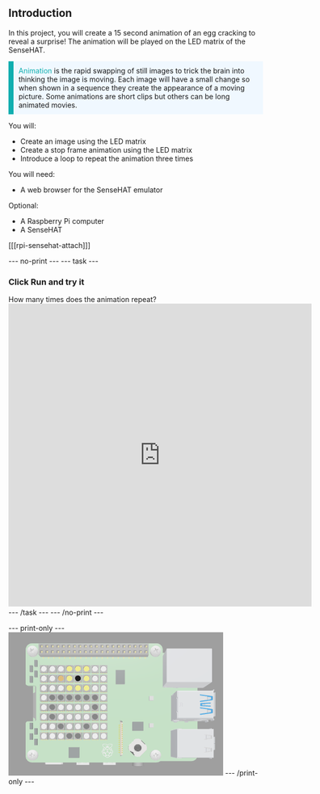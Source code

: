 ## Introduction

In this project, you will create a 15 second animation of an egg cracking to reveal a surprise! The animation will be played on the LED matrix of the SenseHAT.

<p style="border-left: solid; border-width:10px; border-color: #0faeb0; background-color: aliceblue; padding: 10px;">
<span style="color: #0faeb0">Animation</span> is the rapid swapping of still images to trick the brain into thinking the image is moving. Each image will have a small change so when shown in a sequence they create the appearance of a moving picture. Some animations are short clips but others can be long animated movies.
</p>

You will:
+ Create an image using the LED matrix
+ Create a stop frame animation using the LED matrix
+ Introduce a loop to repeat the animation three times

You will need:
+ A web browser for the SenseHAT emulator

Optional:
+ A Raspberry Pi computer
+ A SenseHAT

[[[rpi-sensehat-attach]]]

--- no-print ---
--- task ---
### Click Run and try it
<div style="display: flex; flex-wrap: wrap">
<div style="flex-basis: 175px; flex-grow: 1">  
How many times does the animation repeat?
</div>
</div>
<div class="trinket">
<iframe src="https://trinket.io/embed/python/d58edb5472?outputOnly=true&runOption=run" width="600" height="600" frameborder="0" marginwidth="0" marginheight="0" allowfullscreen></iframe>
</div>
--- /task ---
--- /no-print ---

--- print-only ---
![Completed project](images/solution.PNG)
--- /print-only ---
